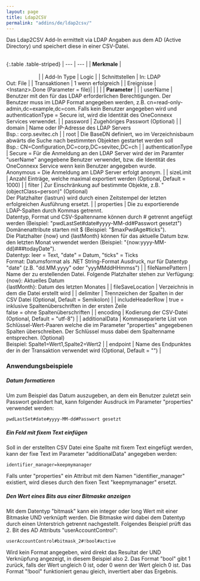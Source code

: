 ```yaml
---
layout: page
title: Ldap2CSV
permalink: "addins/de/ldap2csv/"
---
```


Das Ldap2CSV Add-In ermittelt via LDAP Angaben aus dem AD (Active Directory) und speichert diese in einer CSV-Datei.<br /><br />

{:.table .table-striped}
| --- | --- |
| __Merkmale__ | &nbsp;&nbsp;&nbsp;&nbsp;&nbsp;&nbsp;&nbsp;&nbsp;&nbsp;&nbsp;&nbsp;&nbsp;&nbsp;&nbsp;&nbsp;&nbsp;&nbsp;&nbsp;&nbsp;&nbsp;&nbsp;&nbsp;&nbsp;&nbsp;&nbsp;&nbsp;&nbsp;&nbsp;&nbsp;&nbsp;&nbsp;&nbsp;&nbsp;&nbsp;&nbsp;&nbsp;&nbsp;&nbsp;&nbsp;&nbsp;&nbsp;&nbsp;&nbsp;&nbsp;&nbsp;&nbsp;&nbsp;&nbsp;&nbsp;&nbsp;&nbsp;&nbsp;&nbsp;&nbsp;&nbsp;&nbsp;&nbsp;&nbsp;&nbsp;&nbsp;&nbsp;&nbsp;&nbsp;&nbsp;&nbsp;&nbsp;&nbsp;&nbsp;&nbsp;&nbsp;&nbsp;&nbsp;&nbsp;&nbsp;&nbsp;&nbsp;&nbsp;&nbsp;&nbsp;&nbsp;&nbsp;&nbsp;&nbsp;&nbsp;&nbsp;&nbsp;&nbsp;&nbsp;&nbsp;&nbsp;&nbsp;&nbsp;&nbsp;&nbsp;&nbsp;&nbsp;&nbsp;&nbsp;&nbsp;&nbsp;&nbsp;&nbsp;&nbsp;&nbsp;&nbsp;&nbsp;&nbsp;&nbsp;&nbsp;&nbsp;&nbsp;&nbsp;&nbsp;&nbsp;&nbsp;&nbsp;&nbsp;&nbsp;&nbsp;&nbsp;&nbsp;&nbsp;&nbsp;&nbsp;&nbsp;&nbsp;&nbsp;&nbsp;&nbsp;&nbsp;&nbsp;&nbsp;&nbsp;&nbsp;&nbsp;&nbsp;&nbsp;&nbsp;&nbsp;&nbsp;&nbsp;&nbsp;&nbsp;&nbsp;&nbsp;&nbsp;&nbsp;&nbsp;&nbsp; |
| Add-In Type | Logic |
| Schnittstellen | In: LDAP<br />Out: File |
| Transaktionen | 1 wenn erfolgreich |
| Ereignisse | &lt;Instanz&gt;.Done (Parameter = file)|
| | |
| __Parameter__ | |
| userName | Benutzer mit den für das LDAP erforderlichen Berechtigungen. Der Benutzer muss im LDAP Format angegeben werden, z.B. cn=read-only-admin,dc=example,dc=com. Falls kein Benutzer angegeben wird und authenticationType = Secure ist, wird die Identität des OneConnexx Services verwendet. |
| password | Zugehöriges Passwort (Optional) |
| domain | Name oder IP-Adresse des LDAP Servers<br/>Bsp.: corp.sevitec.ch |
| root | Die BaseDN definiert, wo im Verzeichnisbaum abwärts die Suche nach bestimmten Objekten gestartet werden soll<br/>Bsp.: CN=Configuration,DC=corp,DC=sevitec,DC=ch |
| authenticationType | Secure = Für die Anmeldung an den LDAP Server wird der im Paramter "userName" angegebene Benutzer verwendet, bzw. die Identität des OneConnexx Service wenn kein Benutzer angegeben wurde.<br/>Anonymous = Die Anmeldung am LDAP Server erfolgt anonym. |
| sizeLimit | Anzahl Einträge, welche maximal exportiert werden (Optional, Default = 1000) |
| filter | Zur Einschränkung auf bestimmte Objekte, z.B. "(objectClass=person)" (Optional)<br/>Der Platzhalter {lastrun} wird durch einen Zeitstempel der letzten erfolgreichen Ausführung ersetzt. |
| properties | Die zu exportierende LDAP-Spalten durch Kommas getrennt.<br />Datentyp, Format und CSV-Spaltenname können durch # getrennt angefügt werden (Beispiel: "pwdLastSet#date#yyyy-MM-dd#Passwort gesetzt")<br/>Domänenattribute starten mit $ (Beispiel: "$maxPwdAge#ticks").<br/>Die Platzhalter {now} und {lastMonth} können für das aktuelle Datum bzw. den letzten Monat verwendet werden (Beispiel: "{now:yyyy-MM-dd}###todayDate").<br/>Datentyp: leer = Text, "date" = Datum, "ticks" = Ticks<br/>Format: Datumsformat als .NET String-Format Ausdruck, nur für Datentyp "date" (z.B. "dd.MM.yyyy" oder "yyyMMddHHmmss") |
| fileNamePattern | Name der zu erstellenden Datei. Folgende Platzhalter stehen zur Verfügung: <br />{now}: Aktuelles Datum<br />{lastMonth}: Datum des letzten Monates |
| fileSaveLocation | Verzeichnis in dem die Datei erstellt wird |
| delimiter | Trennzeichen der Spalten in der CSV Datei (Optional, Default = Semikolon) |
| includeHeaderRow | true = inklusive Spaltenüberschriften in der ersten Zeile<br/>false = ohne Spaltenüberschriften |
| encoding | Kodierung der CSV-Datei (Optional, Default = "utf-8") |
| additionalData | Kommaseparierte List von Schlüssel-Wert-Paaren welche die im Parameter "properties" angegebenen Spalten überschreiben. Der Schlüssel muss dabei dem Spaltenname entsprechen. (Optional)<br/>Beispiel: Spalte1=Wert1,Spalte2=Wert2  |
| endpoint | Name des Endpunktes der in der Transaktion verwendet wird (Optional, Default = "") |

### Anwendungsbeispiele 

##### Datum formatieren

Um zum Beispiel das Datum auszugeben, an dem ein Benutzer zuletzt sein Passwort geändert hat, kann folgender Ausdruck im Parameter "properties" verwendet werden:
```
pwdLastSet#date#yyyy-MM-dd#Passwort gesetzt
```

##### Ein Feld mit fixem Text einfügen

Soll in der erstellten CSV Datei eine Spalte mit fixem Text eingefügt werden, kann der fixe Text im Parameter "additionalData" angegeben werden:

```
identifier_manager=keepmymanager
```

Falls unter "properties" ein Attribut mit dem Namen "identifier_manager" existiert, wird dieses durch den fixen Text "keepmymanager" ersetzt.

##### Den Wert eines Bits aus einer Bitmaske anzeigen

Mit dem Datentyp "bitmask" kann ein integer oder long Wert mit einer Bitmaske UND verknüpft werden. Die Bitmaske wird dabei dem Datentyp durch einen Unterstrich getrennt nachgestellt. Folgendes Beispiel prüft das 2. Bit des AD Attributs "userAccountControl":

```
userAccountControl#bitmask_2#!bool#active
```

Wird kein Format angegeben, wird direkt das Resultat der UND Verknüpfung angezeigt, in diesem Beispiel also 2. Das Format "bool" gibt 1 zurück, falls der Wert ungleich 0 ist, oder 0 wenn der Wert gleich 0 ist. Das Format "!bool" funktioniert genau gleich, invertiert aber das Ergebnis.

